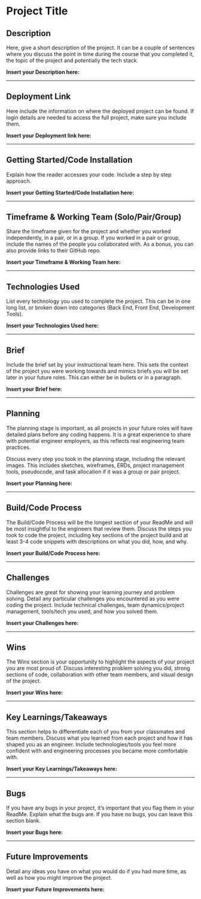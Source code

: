# Project Title

## Description
Here, give a short description of the project. It can be a couple of sentences where you discuss the point in time during the course that you completed it, the topic of the project and potentially the tech stack.

**Insert your Description here:**

---

## Deployment Link
Here include the information on where the deployed project can be found. If login details are needed to access the full project, make sure you include them.

**Insert your Deployment link here:**

---

## Getting Started/Code Installation
Explain how the reader accesses your code. Include a step by step approach.

**Insert your Getting Started/Code Installation here:**

---

## Timeframe & Working Team (Solo/Pair/Group)
Share the timeframe given for the project and whether you worked independently, in a pair, or in a group. If you worked in a pair or group, include the names of the people you collaborated with. As a bonus, you can also provide links to their GitHub repo.

**Insert your Timeframe & Working Team here:**

---

## Technologies Used
List every technology you used to complete the project. This can be in one long list, or broken down into categories (Back End, Front End, Development Tools).

**Insert your Technologies Used here:**

---

## Brief
Include the brief set by your instructional team here. This sets the context of the project you were working towards and mimics briefs you will be set later in your future roles. This can either be in bullets or in a paragraph.

**Insert your Brief here:**

---

## Planning
The planning stage is important, as all projects in your future roles will have detailed plans before any coding happens. It is a great experience to share with potential engineer employers, as this reflects real engineering team practices. 

Discuss every step you took in the planning stage, including the relevant images. This includes sketches, wireframes, ERDs, project management tools, pseudocode, and task allocation if it was a group or pair project.

**Insert your Planning here:**

---

## Build/Code Process
The Build/Code Process will be the longest section of your ReadMe and will be most insightful to the engineers that review them. Discuss the steps you took to code the project, including key sections of the project build and at least 3-4 code snippets with descriptions on what you did, how, and why.

**Insert your Build/Code Process here:**

---

## Challenges
Challenges are great for showing your learning journey and problem solving. Detail any particular challenges you encountered as you were coding the project. Include technical challenges, team dynamics/project management, tools/tech you used, and how you solved them.

**Insert your Challenges here:**

---

## Wins
The Wins section is your opportunity to highlight the aspects of your project you are most proud of. Discuss interesting problem solving you did, strong sections of code, collaboration with other team members, and visual design of the project.

**Insert your Wins here:**

---

## Key Learnings/Takeaways
This section helps to differentiate each of you from your classmates and team members. Discuss what you learned from each project and how it has shaped you as an engineer. Include technologies/tools you feel more confident with and engineering processes you became more comfortable with.

**Insert your Key Learnings/Takeaways here:**

---

## Bugs
If you have any bugs in your project, it’s important that you flag them in your ReadMe. Explain what the bugs are. If you have no bugs, you can leave this section blank.

**Insert your Bugs here:**

---

## Future Improvements
Detail any ideas you have on what you would do if you had more time, as well as how you might improve the project.

**Insert your Future Improvements here:**
